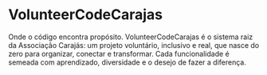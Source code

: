 # VolunteerCodeCarajas
Onde o código encontra propósito. VolunteerCodeCarajas é o sistema raiz da Associação Carajás: um projeto voluntário, inclusivo e real, que nasce do zero para organizar, conectar e transformar. Cada funcionalidade é semeada com aprendizado, diversidade e o desejo de fazer a diferença.
